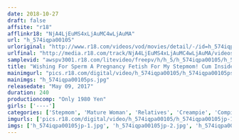 ```yaml
---
date: 2018-10-27
draft: false
affsite: "r18"
afflinkr18: "NjA4LjEuMS4xLjAuMC4wLjAuMA"
url: "h_574iqpa00105"
urloriginal: "http://www.r18.com/videos/vod/movies/detail/-/id=h_574iqpa00105"
urlfinal: "http://media.r18.com/track/NjA4LjEuMS4xLjAuMC4wLjAuMA/videos/vod/movies/detail/-/id=h_574iqpa00105"
samplevid: "awspv3001.r18.com/litevideo/freepv/h/h_5/h_574iqpa00105/h_574iqpa00105_dmb_w.mp4"
title: "Wishing For Sperm A Pregnancy Fetish For My Stepmom! Cum Inside Me! 4 Hours/30 Ladies"
mainimgurl: "pics.r18.com/digital/video/h_574iqpa00105/h_574iqpa00105ps.jpg"
mainimgs: "h_574iqpa00105ps.jpg"
releasedate: "May 09, 2017"
duration: 240
productioncomp: "Only 1980 Yen"
girls: ['----']
categories: ['Stepmom', 'Mature Woman', 'Relatives', 'Creampie', 'Compilation', 'Over 4 Hours']
imgurls: ['pics.r18.com/digital/video/h_574iqpa00105/h_574iqpa00105jp-1.jpg', 'pics.r18.com/digital/video/h_574iqpa00105/h_574iqpa00105jp-2.jpg', 'pics.r18.com/digital/video/h_574iqpa00105/h_574iqpa00105jp-3.jpg', 'pics.r18.com/digital/video/h_574iqpa00105/h_574iqpa00105jp-4.jpg', 'pics.r18.com/digital/video/h_574iqpa00105/h_574iqpa00105jp-5.jpg', 'pics.r18.com/digital/video/h_574iqpa00105/h_574iqpa00105jp-6.jpg', 'pics.r18.com/digital/video/h_574iqpa00105/h_574iqpa00105jp-7.jpg', 'pics.r18.com/digital/video/h_574iqpa00105/h_574iqpa00105jp-8.jpg', 'pics.r18.com/digital/video/h_574iqpa00105/h_574iqpa00105jp-9.jpg', 'pics.r18.com/digital/video/h_574iqpa00105/h_574iqpa00105jp-10.jpg', 'pics.r18.com/digital/video/h_574iqpa00105/h_574iqpa00105jp-11.jpg', 'pics.r18.com/digital/video/h_574iqpa00105/h_574iqpa00105jp-12.jpg', 'pics.r18.com/digital/video/h_574iqpa00105/h_574iqpa00105jp-13.jpg', 'pics.r18.com/digital/video/h_574iqpa00105/h_574iqpa00105jp-14.jpg', 'pics.r18.com/digital/video/h_574iqpa00105/h_574iqpa00105jp-15.jpg', 'pics.r18.com/digital/video/h_574iqpa00105/h_574iqpa00105jp-16.jpg', 'pics.r18.com/digital/video/h_574iqpa00105/h_574iqpa00105jp-17.jpg', 'pics.r18.com/digital/video/h_574iqpa00105/h_574iqpa00105jp-18.jpg', 'pics.r18.com/digital/video/h_574iqpa00105/h_574iqpa00105jp-19.jpg', 'pics.r18.com/digital/video/h_574iqpa00105/h_574iqpa00105jp-20.jpg']
imgs: ['h_574iqpa00105jp-1.jpg', 'h_574iqpa00105jp-2.jpg', 'h_574iqpa00105jp-3.jpg', 'h_574iqpa00105jp-4.jpg', 'h_574iqpa00105jp-5.jpg', 'h_574iqpa00105jp-6.jpg', 'h_574iqpa00105jp-7.jpg', 'h_574iqpa00105jp-8.jpg', 'h_574iqpa00105jp-9.jpg', 'h_574iqpa00105jp-10.jpg', 'h_574iqpa00105jp-11.jpg', 'h_574iqpa00105jp-12.jpg', 'h_574iqpa00105jp-13.jpg', 'h_574iqpa00105jp-14.jpg', 'h_574iqpa00105jp-15.jpg', 'h_574iqpa00105jp-16.jpg', 'h_574iqpa00105jp-17.jpg', 'h_574iqpa00105jp-18.jpg', 'h_574iqpa00105jp-19.jpg', 'h_574iqpa00105jp-20.jpg']
---
```

